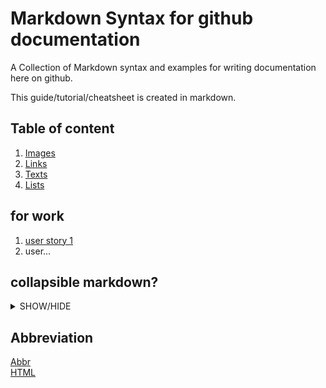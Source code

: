 # Markdown Syntax for github documentation
A Collection of Markdown syntax and examples for writing documentation here on github.

This guide/tutorial/cheatsheet is created in markdown.

## Table of content

1. [Images](/Image/README.md#top)
2. [Links](/Link.md#top)
3. [Texts](/Text.md#top)
4. [Lists](/List.md#top)

## for work
1. [user story 1](https://github.com/bent-mortensen/Dokumentation/blob/master/UserStories/user-story-1.md)
2. user...



## collapsible markdown?

<details>
<summary>SHOW/HIDE</summary>
  
#### yes, even hidden code blocks!

```csharp
public void Method(string argh[])
{
  ComeOn();
  bool temp = true;
  string text = "";
  if(temp){
    return text = "Hello";
  }
  
}
```
> quete
>> more

syntax  
```**This text is _extremely_ important**```  
example  
**This text is _extremely_ important**  
syntax  
```_This text is **extremely** important_```  
example  
_This text is **extremely** important_  


</details>

## Abbreviation
[Abbr](\# "Abbreviation")  
[HTML](\# "Hypertext Markup Language")  

